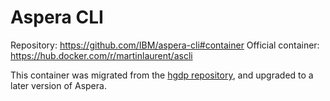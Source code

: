# Aspera CLI

Repository: https://github.com/IBM/aspera-cli#container
Official container: https://hub.docker.com/r/martinlaurent/ascli

This container was migrated from the [hgdp repository](https://github.com/populationgenomics/hgdp/tree/main/download_crams), and upgraded to a later version of Aspera.
